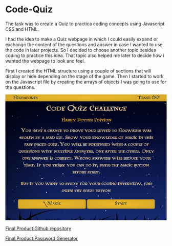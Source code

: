 # Code-Quiz

The task was to create a Quiz to practica coding concepts using Javascript CSS and HTML.

I had the idea to make a Quiz webpage in which I could easily expand or exchange the content of the questions and answer in case I wanted to use the code in later projects. So I decided to choose another topic besides coding to practice this idea. That topic also helped me later to decide how i wanted the webpage to look and feel.

First I created the HTML structure using a couple of sections that will display or hide depending on the stage of the game. Then I started to work on the Javascript file by creating the arrays of objects I was going to use for the questions.


![Screenshot of the webpage showing it working as expected](./assets/images/screenshot.png)

 [Final Product:Github repository](https://csancheze.github.io/Password-Generator/)

 [Final Product:Password Generator](https://github.com/csancheze/Password-Generator/)
